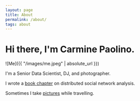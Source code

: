 ```yaml
---
layout: page
title: About
permalink: /about/
tags: about
---
```


# Hi there, I'm Carmine Paolino.

![Me]({{ "/images/me.jpeg" | absolute_url }})

I'm a Senior Data Scientist, DJ, and photographer.

<!-- By day I use Machine Learning to provide users of [OLX](http://www.olx.com/)'s apps a better experience; by night I play electronic music as [Ground Method](https://soundcloud.com/groundmethod) to make people dance, and dance myself. ;)

This website is the home of my research, code, and my music. I'm especially interested in Machine Learning, Deep Learning, Recommender Systems, and Music Information Retrieval. -->

I wrote a [book chapter](https://link.springer.com/chapter/10.1007%2F978-1-4614-9242-9_6) on distributed social network analysis.

Sometimes I take [pictures](https://www.instagram.com/crmne/) while travelling.

